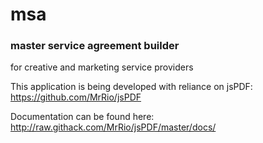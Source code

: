 # msa
### master service agreement builder 
for creative and marketing service providers


This application is being developed with reliance on jsPDF:
https://github.com/MrRio/jsPDF

Documentation can be found here:
http://raw.githack.com/MrRio/jsPDF/master/docs/